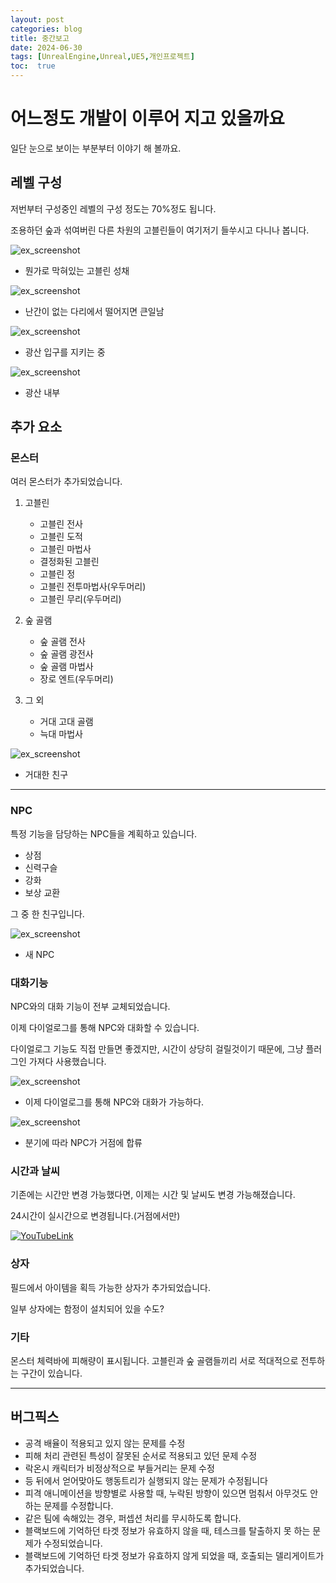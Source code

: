 ```yaml
---
layout: post
categories: blog
title: 중간보고
date: 2024-06-30
tags: [UnrealEngine,Unreal,UE5,개인프로젝트]
toc:  true
---
```


# 어느정도 개발이 이루어 지고 있을까요

일단 눈으로 보이는 부분부터 이야기 해 볼까요.


## 레벨 구성

저번부터 구성중인 레벨의 구성 정도는 70%정도 됩니다.

조용하던 숲과 섞여버린 다른 차원의 고블린들이 여기저기 들쑤시고 다니나 봅니다.

![ex_screenshot](/assets/images/unreal/myProject/24.06.30/Locked.png)  
- 뭔가로 막혀있는 고블린 성채


![ex_screenshot](/assets/images/unreal/myProject/24.06.30/Bridge.png)  
- 난간이 없는 다리에서 떨어지면 큰일남
  

![ex_screenshot](/assets/images/unreal/myProject/24.06.30/Mine.png)  
- 광산 입구를 지키는 중
  

![ex_screenshot](/assets/images/unreal/myProject/24.06.30/Mine_Inside.png)  
- 광산 내부
  


## 추가 요소

### 몬스터
여러 몬스터가 추가되었습니다.

1. 고블린
   - 고블린 전사
   - 고블린 도적
   - 고블린 마법사
   - 결정화된 고블린
   - 고블린 정
   - 고블린 전투마법사(우두머리)
   - 고블린 무리(우두머리)
    
2. 숲 골램
   - 숲 골램 전사
   - 숲 골램 광전사
   - 숲 골램 마법사
   - 장로 엔트(우두머리)
  
3. 그 외
    - 거대 고대 골램
    - 늑대 마법사


![ex_screenshot](/assets/images/unreal/myProject/24.06.30/AG.png)  
- 거대한 친구
  
------------------------------------

### NPC

특정 기능을 담당하는 NPC들을 계획하고 있습니다.

- 상점
- 신력구슬
- 강화
- 보상 교환

그 중 한 친구입니다.

![ex_screenshot](/assets/images/unreal/myProject/24.06.30/NPC.png)  
- 새 NPC



### 대화기능

NPC와의 대화 기능이 전부 교체되었습니다.

이제 다이얼로그를 통해 NPC와 대화할 수 있습니다.

다이얼로그 기능도 직접 만들면 좋겠지만, 시간이 상당히 걸릴것이기 때문에, 그냥 플러그인 가져다 사용했습니다.

![ex_screenshot](/assets/images/unreal/myProject/24.06.30/Talk.png)  
- 이제 다이얼로그를 통해 NPC와 대화가 가능하다.

![ex_screenshot](/assets/images/unreal/myProject/24.06.30/Branch.png)  
- 분기에 따라 NPC가 거점에 합류


### 시간과 날씨

기존에는 시간만 변경 가능했다면, 이제는 시간 및 날씨도 변경 가능해졌습니다.

24시간이 실시간으로 변경됩니다.(거점에서만)

[![YouTubeLink](http://img.youtube.com/vi/a0jifT7wacc/0.jpg)](https://youtu.be/a0jifT7wacc)

### 상자
필드에서 아이템을 획득 가능한 상자가 추가되었습니다.

일부 상자에는 함정이 설치되어 있을 수도?


### 기타
몬스터 체력바에 피해량이 표시됩니다.
고블린과 숲 골램들끼리 서로 적대적으로 전투하는 구간이 있습니다.

------------------------------------

## 버그픽스
- 공격 배율이 적용되고 있지 않는 문제를 수정
- 피해 처리 관련된 특성이 잘못된 순서로 적용되고 있던 문제 수정
- 락온시 캐릭터가 비정상적으로 부들거리는 문제 수정
- 등 뒤에서 얻어맞아도 행동트리가 실행되지 않는 문제가 수정됩니다
- 피격 애니메이션을 방향별로 사용할 때, 누락된 방향이 있으면 멈춰서 아무것도 안 하는 문제를 수정합니다.
- 같은 팀에 속해있는 경우, 퍼셉션 처리를 무시하도록 합니다.
- 블랙보드에 기억하던 타겟 정보가 유효하지 않을 때, 테스크를 탈출하지 못 하는 문제가 수정되었습니다.
- 블랙보드에 기억하던 타겟 정보가 유효하지 않게 되었을 때, 호출되는 델리게이트가 추가되었습니다.

